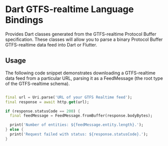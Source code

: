 # Dart GTFS-realtime Language Bindings

Provides Dart classes generated from the GTFS-realtime Protocol Buffer specification. These classes
will allow you to parse a binary Protocol Buffer GTFS-realtime data feed into Dart or Flutter.

## Usage

The following code snippet demonstrates downloading a GTFS-realtime data feed from a particular URL,
parsing it as a FeedMessage (the root type of the GTFS-realtime schema).

```dart

final url = Uri.parse('URL of your GTFS Realtime feed');
final response = await http.get(url);

if (response.statusCode == 200) {
  final feedMessage = FeedMessage.fromBuffer(response.bodyBytes);

  print('Number of entities: ${feedMessage.entity.length}.');
} else {
  print('Request failed with status: ${response.statusCode}.');
}
```
